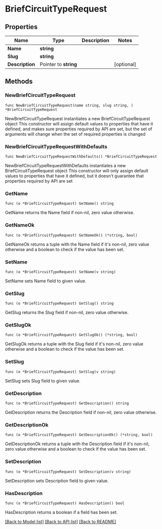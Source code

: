 # BriefCircuitTypeRequest

## Properties

Name | Type | Description | Notes
------------ | ------------- | ------------- | -------------
**Name** | **string** |  | 
**Slug** | **string** |  | 
**Description** | Pointer to **string** |  | [optional] 

## Methods

### NewBriefCircuitTypeRequest

`func NewBriefCircuitTypeRequest(name string, slug string, ) *BriefCircuitTypeRequest`

NewBriefCircuitTypeRequest instantiates a new BriefCircuitTypeRequest object
This constructor will assign default values to properties that have it defined,
and makes sure properties required by API are set, but the set of arguments
will change when the set of required properties is changed

### NewBriefCircuitTypeRequestWithDefaults

`func NewBriefCircuitTypeRequestWithDefaults() *BriefCircuitTypeRequest`

NewBriefCircuitTypeRequestWithDefaults instantiates a new BriefCircuitTypeRequest object
This constructor will only assign default values to properties that have it defined,
but it doesn't guarantee that properties required by API are set

### GetName

`func (o *BriefCircuitTypeRequest) GetName() string`

GetName returns the Name field if non-nil, zero value otherwise.

### GetNameOk

`func (o *BriefCircuitTypeRequest) GetNameOk() (*string, bool)`

GetNameOk returns a tuple with the Name field if it's non-nil, zero value otherwise
and a boolean to check if the value has been set.

### SetName

`func (o *BriefCircuitTypeRequest) SetName(v string)`

SetName sets Name field to given value.


### GetSlug

`func (o *BriefCircuitTypeRequest) GetSlug() string`

GetSlug returns the Slug field if non-nil, zero value otherwise.

### GetSlugOk

`func (o *BriefCircuitTypeRequest) GetSlugOk() (*string, bool)`

GetSlugOk returns a tuple with the Slug field if it's non-nil, zero value otherwise
and a boolean to check if the value has been set.

### SetSlug

`func (o *BriefCircuitTypeRequest) SetSlug(v string)`

SetSlug sets Slug field to given value.


### GetDescription

`func (o *BriefCircuitTypeRequest) GetDescription() string`

GetDescription returns the Description field if non-nil, zero value otherwise.

### GetDescriptionOk

`func (o *BriefCircuitTypeRequest) GetDescriptionOk() (*string, bool)`

GetDescriptionOk returns a tuple with the Description field if it's non-nil, zero value otherwise
and a boolean to check if the value has been set.

### SetDescription

`func (o *BriefCircuitTypeRequest) SetDescription(v string)`

SetDescription sets Description field to given value.

### HasDescription

`func (o *BriefCircuitTypeRequest) HasDescription() bool`

HasDescription returns a boolean if a field has been set.


[[Back to Model list]](../README.md#documentation-for-models) [[Back to API list]](../README.md#documentation-for-api-endpoints) [[Back to README]](../README.md)


